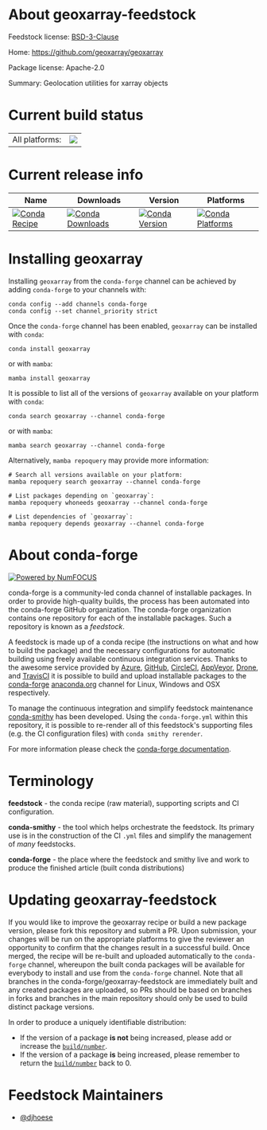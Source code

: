 About geoxarray-feedstock
=========================

Feedstock license: [BSD-3-Clause](https://github.com/conda-forge/geoxarray-feedstock/blob/main/LICENSE.txt)

Home: https://github.com/geoxarray/geoxarray

Package license: Apache-2.0

Summary: Geolocation utilities for xarray objects

Current build status
====================


<table><tr><td>All platforms:</td>
    <td>
      <a href="https://dev.azure.com/conda-forge/feedstock-builds/_build/latest?definitionId=19779&branchName=main">
        <img src="https://dev.azure.com/conda-forge/feedstock-builds/_apis/build/status/geoxarray-feedstock?branchName=main">
      </a>
    </td>
  </tr>
</table>

Current release info
====================

| Name | Downloads | Version | Platforms |
| --- | --- | --- | --- |
| [![Conda Recipe](https://img.shields.io/badge/recipe-geoxarray-green.svg)](https://anaconda.org/conda-forge/geoxarray) | [![Conda Downloads](https://img.shields.io/conda/dn/conda-forge/geoxarray.svg)](https://anaconda.org/conda-forge/geoxarray) | [![Conda Version](https://img.shields.io/conda/vn/conda-forge/geoxarray.svg)](https://anaconda.org/conda-forge/geoxarray) | [![Conda Platforms](https://img.shields.io/conda/pn/conda-forge/geoxarray.svg)](https://anaconda.org/conda-forge/geoxarray) |

Installing geoxarray
====================

Installing `geoxarray` from the `conda-forge` channel can be achieved by adding `conda-forge` to your channels with:

```
conda config --add channels conda-forge
conda config --set channel_priority strict
```

Once the `conda-forge` channel has been enabled, `geoxarray` can be installed with `conda`:

```
conda install geoxarray
```

or with `mamba`:

```
mamba install geoxarray
```

It is possible to list all of the versions of `geoxarray` available on your platform with `conda`:

```
conda search geoxarray --channel conda-forge
```

or with `mamba`:

```
mamba search geoxarray --channel conda-forge
```

Alternatively, `mamba repoquery` may provide more information:

```
# Search all versions available on your platform:
mamba repoquery search geoxarray --channel conda-forge

# List packages depending on `geoxarray`:
mamba repoquery whoneeds geoxarray --channel conda-forge

# List dependencies of `geoxarray`:
mamba repoquery depends geoxarray --channel conda-forge
```


About conda-forge
=================

[![Powered by
NumFOCUS](https://img.shields.io/badge/powered%20by-NumFOCUS-orange.svg?style=flat&colorA=E1523D&colorB=007D8A)](https://numfocus.org)

conda-forge is a community-led conda channel of installable packages.
In order to provide high-quality builds, the process has been automated into the
conda-forge GitHub organization. The conda-forge organization contains one repository
for each of the installable packages. Such a repository is known as a *feedstock*.

A feedstock is made up of a conda recipe (the instructions on what and how to build
the package) and the necessary configurations for automatic building using freely
available continuous integration services. Thanks to the awesome service provided by
[Azure](https://azure.microsoft.com/en-us/services/devops/), [GitHub](https://github.com/),
[CircleCI](https://circleci.com/), [AppVeyor](https://www.appveyor.com/),
[Drone](https://cloud.drone.io/welcome), and [TravisCI](https://travis-ci.com/)
it is possible to build and upload installable packages to the
[conda-forge](https://anaconda.org/conda-forge) [anaconda.org](https://anaconda.org/)
channel for Linux, Windows and OSX respectively.

To manage the continuous integration and simplify feedstock maintenance
[conda-smithy](https://github.com/conda-forge/conda-smithy) has been developed.
Using the ``conda-forge.yml`` within this repository, it is possible to re-render all of
this feedstock's supporting files (e.g. the CI configuration files) with ``conda smithy rerender``.

For more information please check the [conda-forge documentation](https://conda-forge.org/docs/).

Terminology
===========

**feedstock** - the conda recipe (raw material), supporting scripts and CI configuration.

**conda-smithy** - the tool which helps orchestrate the feedstock.
                   Its primary use is in the construction of the CI ``.yml`` files
                   and simplify the management of *many* feedstocks.

**conda-forge** - the place where the feedstock and smithy live and work to
                  produce the finished article (built conda distributions)


Updating geoxarray-feedstock
============================

If you would like to improve the geoxarray recipe or build a new
package version, please fork this repository and submit a PR. Upon submission,
your changes will be run on the appropriate platforms to give the reviewer an
opportunity to confirm that the changes result in a successful build. Once
merged, the recipe will be re-built and uploaded automatically to the
`conda-forge` channel, whereupon the built conda packages will be available for
everybody to install and use from the `conda-forge` channel.
Note that all branches in the conda-forge/geoxarray-feedstock are
immediately built and any created packages are uploaded, so PRs should be based
on branches in forks and branches in the main repository should only be used to
build distinct package versions.

In order to produce a uniquely identifiable distribution:
 * If the version of a package **is not** being increased, please add or increase
   the [``build/number``](https://docs.conda.io/projects/conda-build/en/latest/resources/define-metadata.html#build-number-and-string).
 * If the version of a package **is** being increased, please remember to return
   the [``build/number``](https://docs.conda.io/projects/conda-build/en/latest/resources/define-metadata.html#build-number-and-string)
   back to 0.

Feedstock Maintainers
=====================

* [@djhoese](https://github.com/djhoese/)

